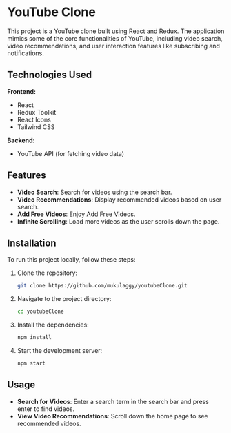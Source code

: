 # YouTube Clone

This project is a YouTube clone built using React and Redux. The application mimics some of the core functionalities of YouTube, including video search, video recommendations, and user interaction features like subscribing and notifications.

## Technologies Used

**Frontend:**
- React
- Redux Toolkit
- React Icons
- Tailwind CSS

**Backend:**
- YouTube API (for fetching video data)


## Features
- **Video Search**: Search for videos using the search bar.
- **Video Recommendations**: Display recommended videos based on user search.
- **Add Free Videos**: Enjoy Add Free Videos.
- **Infinite Scrolling**: Load more videos as the user scrolls down the page.
  

## Installation
To run this project locally, follow these steps:

1. Clone the repository:
    ```bash
    git clone https://github.com/mukulaggy/youtubeClone.git
    ```
2. Navigate to the project directory:
    ```bash
    cd youtubeClone
    ```
3. Install the dependencies:
    ```bash
    npm install
    ```
4. Start the development server:
    ```bash
    npm start
    ```


## Usage
- **Search for Videos**: Enter a search term in the search bar and press enter to find videos.
- **View Video Recommendations**: Scroll down the home page to see recommended videos.



